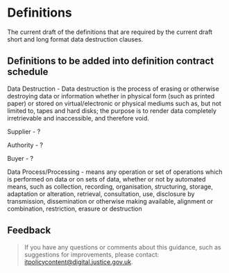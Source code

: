 # Definitions

The current draft of the definitions that are required by the current draft short and long format data destruction clauses.

## Definitions to be added into definition contract schedule

Data Destruction - Data destruction is the process of erasing or otherwise destroying data or information whether in physical form \(such as printed paper\) or stored on virtual/electronic or physical mediums such as, but not limited to, tapes and hard disks; the purpose is to render data completely irretrievable and inaccessible, and therefore void.

Supplier - ? 

Authority - ?

Buyer - ?

Data Process/Processing - means any operation or set of operations which is performed on data or on sets of data, whether or not by automated means, such as collection, recording, organisation, structuring, storage, adaptation or alteration, retrieval, consultation, use, disclosure by transmission, dissemination or otherwise making available, alignment or combination, restriction, erasure or destruction

## Feedback

> If you have any questions or comments about this guidance, such as suggestions for improvements, please contact: [itpolicycontent@digital.justice.gov.uk](mailto:itpolicycontent@digital.justice.gov.uk).

